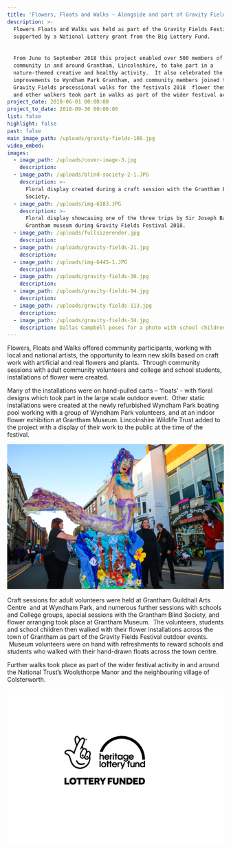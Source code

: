 ```yaml
---
title: 'Flowers, Floats and Walks – Alongside and part of Gravity Fields Festival 2018'
description: >-
  Flowers Floats and Walks was held as part of the Gravity Fields Festival
  supported by a National Lottery grant from the Big Lottery Fund. 


  From June to September 2018 this project enabled over 500 members of the
  community in and around Grantham, Lincolnshire, to take part in a
  nature-themed creative and healthy activity.  It also celebrated the new
  improvements to Wyndham Park Grantham, and community members joined the
  Gravity Fields processional walks for the festivals 2018  flower themed event,
  and other walkers took part in walks as part of the wider festival activity.
project_date: 2018-06-01 00:00:00
project_to_date: 2018-09-30 00:00:00
list: false
highlight: false
past: false
main_image_path: /uploads/gravity-fields-109.jpg
video_embed:
images:
  - image_path: /uploads/cover-image-3.jpg
    description:
  - image_path: /uploads/blind-society-2-1.JPG
    description: >-
      Floral display created during a craft session with the Grantham Blind
      Society.
  - image_path: /uploads/img-6183.JPG
    description: >-
      Floral display showcasing one of the three trips by Sir Joseph Banks at
      Grantham museum during Gravity Fields Festival 2018.
  - image_path: /uploads/fullsizerender.jpg
    description:
  - image_path: /uploads/gravity-fields-21.jpg
    description:
  - image_path: /uploads/img-6445-1.JPG
    description:
  - image_path: /uploads/gravity-fields-30.jpg
    description:
  - image_path: /uploads/gravity-fields-94.jpg
    description:
  - image_path: /uploads/gravity-fields-113.jpg
    description:
  - image_path: /uploads/gravity-fields-34.jpg
    description: Dallas Campbell poses for a photo with school children and their float.
---
```


Flowers, Floats and Walks offered community participants, working with local and national artists, the opportunity to learn new skills based on craft work with artificial and real flowers and plants.  Through community sessions with adult community volunteers and college and school students, installations of flower were created. 

Many of the installations were on hand-pulled carts – ‘floats’ - with floral designs which took part in the large scale outdoor event.  Other static installations were created at the newly refurbished Wyndham Park boating pool working with a group of Wyndham Park volunteers, and at an indoor flower exhibition at Grantham Museum. Lincolnshire Wildlife Trust added to the project with a display of their work to the public at the time of the festival.

![](/uploads/best-of-134-1.jpg)

Craft sessions for adult volunteers were held at Grantham Guildhall Arts Centre  and at Wyndham Park, and numerous further sessions with schools and College groups, special sessions with the Grantham Blind Society, and flower arranging took place at Grantham Museum.  The volunteers, students and school children then walked with their flower installations across the town of Grantham as part of the Gravity Fields Festival outdoor events.  Museum volunteers were on hand with refreshments to reward schools and students who walked with their hand-drawn floats across the town centre.

Further walks took place as part of the wider festival activity in and around the National Trust’s Woolsthorpe Manor and the neighbouring village of Colsterworth.

![](/uploads/english-compact-cmyk-2.jpg)